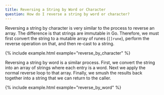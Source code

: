 ```yaml
---
title: Reversing a String by Word or Character
question: How do I reverse a string by word or character?
---
```


Reversing a string by character is very similar to the process to reverse an
array.  The difference is that strings are immutable in Go.  Therefore, we must
first convert the string to a mutable array of runes (`[]rune`), perform the
reverse operation on that, and then re-cast to a string.

{% include example.html example="reverse_by_character" %}

Reversing a string by word is a similar process.  First, we convert the string
into an array of strings where each entry is a word.  Next we apply the normal
reverse loop to that array. Finally, we smush the results back together into a
string that we can return to the caller.

{% include example.html example="reverse_by_word" %}

